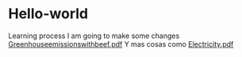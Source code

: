 # Hello-world
Learning process
I am going to make some changes
[Greenhouseemissionswithbeef.pdf](https://github.com/AlexCence/Hello-world/files/6707560/Greenhouseemissionswithbeef.pdf)
Y mas cosas como
[Electricity.pdf](https://github.com/AlexCence/Hello-world/files/6707562/Electricity.pdf)
